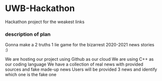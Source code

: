 # UWB-Hackathon
Hackathon project for the weakest links

### description of plan
Gonna make a 2 truths 1 lie game for the bizarrest 2020-2021 news stories :)

We are hosting our project using Github as our cloud
We are using C++ as our coding language
We have a collection of real news with provided sources and fake made-up news
Users will be provided 3 news and identify which one is the fake one

